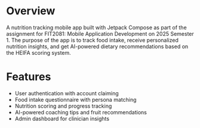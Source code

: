 # Overview
A nutrition tracking mobile app built with Jetpack Compose as part of the assignment for FIT2081: Mobile Application Development on 2025 Semester 1. The purpose of the app is to track food intake, receive personalized nutrition insights, and get AI-powered dietary recommendations based on the HEIFA scoring system.

# Features
- User authentication with account claiming
- Food intake questionnaire with persona matching
- Nutrition scoring and progress tracking
- AI-powered coaching tips and fruit recommendations
- Admin dashboard for clinician insights
